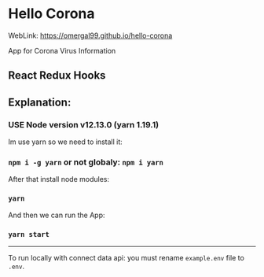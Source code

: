 # Hello Corona

WebLink: https://omergal99.github.io/hello-corona

App for Corona Virus Information

## React Redux Hooks

## Explanation:
### USE Node version v12.13.0 (yarn 1.19.1)

Im use yarn so we need to install it:
### `npm i -g yarn` or not globaly: `npm i yarn`

After that install node modules:
### `yarn`

And then we can run the App:
### `yarn start`

------

To run locally with connect data api: you must rename `example.env` file to `.env`.